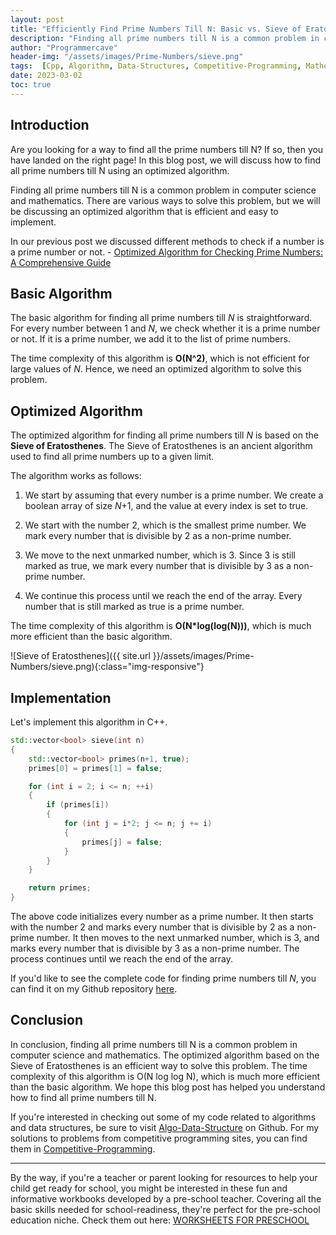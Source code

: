 ```yaml
---
layout: post
title: "Efficiently Find Prime Numbers Till N: Basic vs. Sieve of Eratosthenes"
description: "Finding all prime numbers till N is a common problem in computer science and mathematics. There are various ways to solve this problem, but we will be discussing an optimized algorithm that is efficient and easy to implement."
author: "Programmercave"
header-img: "/assets/images/Prime-Numbers/sieve.png"
tags:  [Cpp, Algorithm, Data-Structures, Competitive-Programming, Mathematics]
date: 2023-03-02
toc: true
---
```

## Introduction

Are you looking for a way to find all the prime numbers till N? If so, then you have landed on the right page! In this blog post, we will discuss how to find all prime numbers till N using an optimized algorithm.

Finding all prime numbers till N is a common problem in computer science and mathematics. There are various ways to solve this problem, but we will be discussing an optimized algorithm that is efficient and easy to implement.

In our previous post we discussed different methods to check if a number is a prime number or not. - [Optimized Algorithm for Checking Prime Numbers: A Comprehensive Guide]({{site.url}}/blog/2023/02/28/Optimized-Algorithm-for-Checking-Prime-Numbers-A-Comprehensive-Guide)

## Basic Algorithm

The basic algorithm for finding all prime numbers till _N_ is straightforward. For every number between 1 and _N_, we check whether it is a prime number or not. If it is a prime number, we add it to the list of prime numbers.

The time complexity of this algorithm is **O(N^2)**, which is not efficient for large values of _N_. Hence, we need an optimized algorithm to solve this problem.

## Optimized Algorithm

The optimized algorithm for finding all prime numbers till _N_ is based on the **Sieve of Eratosthenes**. The Sieve of Eratosthenes is an ancient algorithm used to find all prime numbers up to a given limit.

The algorithm works as follows:

1. We start by assuming that every number is a prime number. We create a boolean array of size _N_+1, and the value at every index is set to true.

2. We start with the number 2, which is the smallest prime number. We mark every number that is divisible by 2 as a non-prime number.

3. We move to the next unmarked number, which is 3. Since 3 is still marked as true, we mark every number that is divisible by 3 as a non-prime number.

4. We continue this process until we reach the end of the array. Every number that is still marked as true is a prime number.

The time complexity of this algorithm is **O(N*log(log(N)))**, which is much more efficient than the basic algorithm.

![Sieve of Eratosthenes]({{ site.url }}/assets/images/Prime-Numbers/sieve.png){:class="img-responsive"}

## Implementation

Let's implement this algorithm in C++.

```cpp
std::vector<bool> sieve(int n)
{
	std::vector<bool> primes(n+1, true);
	primes[0] = primes[1] = false;

	for (int i = 2; i <= n; ++i)
	{
		if (primes[i])
		{
			for (int j = i*2; j <= n; j += i)
			{
				primes[j] = false;
			}
		}
	}

	return primes;
}
```

The above code initializes every number as a prime number. It then starts with the number 2 and marks every number that is divisible by 2 as a non-prime number. It then moves to the next unmarked number, which is 3, and marks every number that is divisible by 3 as a non-prime number. The process continues until we reach the end of the array.

If you'd like to see the complete code for finding prime numbers till _N_, you can find it on my Github repository [here](https://github.com/{{site.github_username}}/Algo-Data-Structure/blob/master/Maths/sieve_of_eratosthenes.cpp). 

## Conclusion

In conclusion, finding all prime numbers till N is a common problem in computer science and mathematics. The optimized algorithm based on the Sieve of Eratosthenes is an efficient way to solve this problem. The time complexity of this algorithm is O(N log log N), which is much more efficient than the basic algorithm. We hope this blog post has helped you understand how to find all prime numbers till N.

If you're interested in checking out some of my code related to algorithms and data structures, be sure to visit [Algo-Data-Structure](https://github.com/{{site.github_username}}/Algo-Data-Structure) on Github. For my solutions to problems from competitive programming sites, you can find them in [Competitive-Programming](https://github.com/{{site.github_username}}/Competitive-Programming).

---



By the way, if you're a teacher or parent looking for resources to help your child get ready for school, you might be interested in these fun and informative workbooks developed by a pre-school teacher. Covering all the basic skills needed for school-readiness, they're perfect for the pre-school education niche. Check them out here: [WORKSHEETS FOR PRESCHOOL](https://ce8977zhz1vrft28uay3ofipe9.hop.clickbank.net/?cbpage=wfpaffiliate)